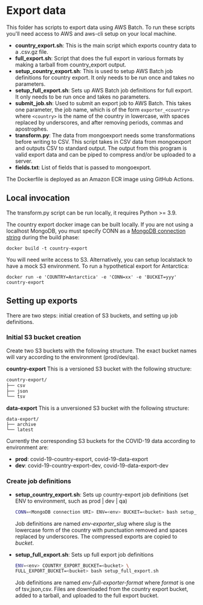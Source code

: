 # Export data

This folder has scripts to export data using AWS Batch. To run these scripts
you'll need access to AWS and aws-cli setup on your local machine.

* **country_export.sh**: This is the main script which exports country data to
  a .csv.gz file.
* **full_export.sh**: Script that does the full export in various formats
  by making a tarball from country_export output.
* **setup_country_export.sh**: This is used to setup AWS Batch job definitions
  for country export. It only needs to be run once and takes no parameters.
* **setup_full_export.sh**: Sets up AWS Batch job definitions for full export.
  It only needs to be run once and takes no parameters.
* **submit_job.sh**: Used to submit an export job to AWS Batch. This takes one
  parameter, the job name, which is of the form `exporter_<country>` where
  `<country>` is the name of the country in lowercase, with spaces replaced by
  underscores, and after removing periods, commas and apostrophes.
* **transform.py**: The data from mongoexport needs some transformations before
  writing to CSV. This script takes in CSV data from mongoexport and outputs
  CSV to standard output. The output from this program is valid export data and
  can be piped to compress and/or be uploaded to a server.
* **fields.txt**: List of fields that is passed to mongoexport.

The Dockerfile is deployed as an Amazon ECR image using GitHub Actions.

## Local invocation

The transform.py script can be run locally, it requires Python >= 3.9.

The country export docker image can be built locally. If you are not using a localhost
MongoDB, you must specify CONN as a
[MongoDB connection string](https://docs.mongodb.com/manual/reference/connection-string/)
during the build phase:

    docker build -t country-export

You will need write access to S3. Alternatively, you can setup localstack to
have a mock S3 environment. To run a hypothetical export for Antarctica:

    docker run -e 'COUNTRY=Antarctica' -e 'CONN=xx' -e 'BUCKET=yyy' country-export

## Setting up exports

There are two steps: initial creation of S3 buckets, and setting up job definitions.

### Initial S3 bucket creation

Create two S3 buckets with the following structure. The exact bucket names will
vary according to the environment (prod/dev/qa).

**country-export** This is a versioned S3 bucket with the following structure:
```bash
country-export/
├── csv
├── json
└── tsv
```

**data-export** This is a unversioned S3 bucket with the following structure:
```
data-export/
├── archive
└── latest
```

Currently the corresponding S3 buckets for the COVID-19 data according to environment are:
* **prod**: covid-19-country-export, covid-19-data-export
* **dev**: covid-19-country-export-dev, covid-19-data-export-dev

### Create job definitions

* **setup_country_export.sh**: Sets up country-export job definitions
      (set ENV to environment, such as prod | dev | qa)

  ```bash
  CONN=<MongoDB connection URI> ENV=<env> BUCKET=<bucket> bash setup_country_export.sh
  ```

  Job definitions are named *env-exporter_slug* where *slug* is the lowercase
  form of the country with punctuation removed and spaces replaced by underscores.
  The compressed exports are copied to *bucket*.

* **setup_full_export.sh**: Sets up full export job definitions

  ```bash
  ENV=<env> COUNTRY_EXPORT_BUCKET=<bucket> \
  FULL_EXPORT_BUCKET=<bucket> bash setup_full_export.sh
  ```

  Job definitions are named *env-full-exporter-format* where *format* is one of tsv,json,csv.
  Files are downloaded from the country export bucket, added to a tarball, and uploaded
  to the full export bucket.
